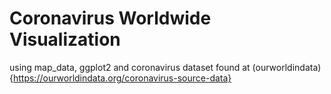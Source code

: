 # Coronavirus Worldwide Visualization 

using map_data, ggplot2 and coronavirus dataset found at (ourworldindata){https://ourworldindata.org/coronavirus-source-data}
